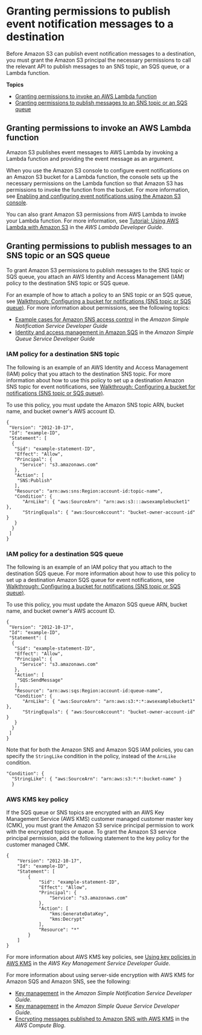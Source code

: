 # Granting permissions to publish event notification messages to a destination<a name="grant-destinations-permissions-to-s3"></a>

Before Amazon S3 can publish event notification messages to a destination, you must grant the Amazon S3 principal the necessary permissions to call the relevant API to publish messages to an SNS topic, an SQS queue, or a Lambda function\. 

**Topics**
+ [Granting permissions to invoke an AWS Lambda function](#grant-lambda-invoke-permission-to-s3)
+ [Granting permissions to publish messages to an SNS topic or an SQS queue](#grant-sns-sqs-permission-for-s3)

## Granting permissions to invoke an AWS Lambda function<a name="grant-lambda-invoke-permission-to-s3"></a>

Amazon S3 publishes event messages to AWS Lambda by invoking a Lambda function and providing the event message as an argument\.

When you use the Amazon S3 console to configure event notifications on an Amazon S3 bucket for a Lambda function, the console sets up the necessary permissions on the Lambda function so that Amazon S3 has permissions to invoke the function from the bucket\. For more information, see [Enabling and configuring event notifications using the Amazon S3 console](enable-event-notifications.md)\. 

You can also grant Amazon S3 permissions from AWS Lambda to invoke your Lambda function\. For more information, see [Tutorial: Using AWS Lambda with Amazon S3](https://docs.aws.amazon.com/lambda/latest/dg/with-s3-example.html) in the *AWS Lambda Developer Guide*\.

## Granting permissions to publish messages to an SNS topic or an SQS queue<a name="grant-sns-sqs-permission-for-s3"></a>

To grant Amazon S3 permissions to publish messages to the SNS topic or SQS queue, you attach an AWS Identity and Access Management \(IAM\) policy to the destination SNS topic or SQS queue\. 

For an example of how to attach a policy to an SNS topic or an SQS queue, see [Walkthrough: Configuring a bucket for notifications \(SNS topic or SQS queue\)](ways-to-add-notification-config-to-bucket.md)\. For more information about permissions, see the following topics:
+ [Example cases for Amazon SNS access control](https://docs.aws.amazon.com/sns/latest/dg/AccessPolicyLanguage_UseCases_Sns.html) in the *Amazon Simple Notification Service Developer Guide*
+ [Identity and access management in Amazon SQS](https://docs.aws.amazon.com/AWSSimpleQueueService/latest/SQSDeveloperGuide/UsingIAM.html) in the *Amazon Simple Queue Service Developer Guide*

### IAM policy for a destination SNS topic<a name="sns-topic-policy"></a>

The following is an example of an AWS Identity and Access Management \(IAM\) policy that you attach to the destination SNS topic\. For more information about how to use this policy to set up a destination Amazon SNS topic for event notifications, see [Walkthrough: Configuring a bucket for notifications \(SNS topic or SQS queue\)](ways-to-add-notification-config-to-bucket.md)\.

To use this policy, you must update the Amazon SNS topic ARN, bucket name, and bucket owner's AWS account ID\.

```
{
 "Version": "2012-10-17",
 "Id": "example-ID",
 "Statement": [
  {
   "Sid": "example-statement-ID",
   "Effect": "Allow",
   "Principal": {
     "Service": "s3.amazonaws.com"  
   },
   "Action": [
    "SNS:Publish"
   ],
   "Resource": "arn:aws:sns:Region:account-id:topic-name",
   "Condition": {
      "ArnLike": { "aws:SourceArn": "arn:aws:s3:::awsexamplebucket1" },
      "StringEquals": { "aws:SourceAccount": "bucket-owner-account-id" }
   }
  }
 ]
}
```

### IAM policy for a destination SQS queue<a name="sqs-queue-policy"></a>

The following is an example of an IAM policy that you attach to the destination SQS queue\. For more information about how to use this policy to set up a destination Amazon SQS queue for event notifications, see [Walkthrough: Configuring a bucket for notifications \(SNS topic or SQS queue\)](ways-to-add-notification-config-to-bucket.md)\.

To use this policy, you must update the Amazon SQS queue ARN, bucket name, and bucket owner's AWS account ID\.

```
{
 "Version": "2012-10-17",
 "Id": "example-ID",
 "Statement": [
  {
   "Sid": "example-statement-ID",
   "Effect": "Allow",
   "Principal": {
     "Service": "s3.amazonaws.com"  
   },
   "Action": [
    "SQS:SendMessage"
   ],
   "Resource": "arn:aws:sqs:Region:account-id:queue-name",
   "Condition": {
      "ArnLike": { "aws:SourceArn": "arn:aws:s3:*:*:awsexamplebucket1" },
      "StringEquals": { "aws:SourceAccount": "bucket-owner-account-id" }
   }
  }
 ]
}
```

Note that for both the Amazon SNS and Amazon SQS IAM policies, you can specify the `StringLike` condition in the policy, instead of the `ArnLike` condition\.

```
"Condition": {         
  "StringLike": { "aws:SourceArn": "arn:aws:s3:*:*:bucket-name" }
  }
```

### AWS KMS key policy<a name="key-policy-sns-sqs"></a>

If the SQS queue or SNS topics are encrypted with an AWS Key Management Service \(AWS KMS\) customer managed customer master key \(CMK\), you must grant the Amazon S3 service principal permission to work with the encrypted topics or queue\. To grant the Amazon S3 service principal permission, add the following statement to the key policy for the customer managed CMK\.

```
{
    "Version": "2012-10-17",
    "Id": "example-ID",
    "Statement": [
        {
            "Sid": "example-statement-ID",
            "Effect": "Allow",
            "Principal": {
                "Service": "s3.amazonaws.com"
            },
            "Action": [
                "kms:GenerateDataKey",
                "kms:Decrypt"
            ],
            "Resource": "*"
        }
    ]
}
```

For more information about AWS KMS key policies, see [Using key policies in AWS KMS](https://docs.aws.amazon.com/kms/latest/developerguide/key-policies.html) in the *AWS Key Management Service Developer Guide*\. 

For more information about using server\-side encryption with AWS KMS for Amazon SQS and Amazon SNS, see the following:
+ [Key management](https://docs.aws.amazon.com/sns/latest/dg/sns-key-management.html) in the *Amazon Simple Notification Service Developer Guide*\.
+ [Key management](https://docs.aws.amazon.com/AWSSimpleQueueService/latest/SQSDeveloperGuide/sqs-key-management.html) in the *Amazon Simple Queue Service Developer Guide*\.
+ [Encrypting messages published to Amazon SNS with AWS KMS](http://aws.amazon.com/blogs/compute/encrypting-messages-published-to-amazon-sns-with-aws-kms/) in the *AWS Compute Blog*\.